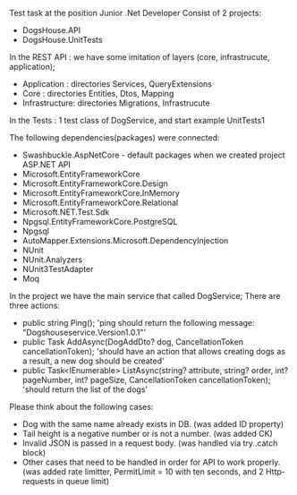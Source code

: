 Test task at the position Junior .Net Developer
Consist of 2 projects:
  - DogsHouse.API
  - DogsHouse.UnitTests
    
In the REST API : we have some imitation of layers (core, infrastrucute, application);
  - Application : directories Services, QueryExtensions
  - Core : directories Entities, Dtos, Mapping
  - Infrastructure: directories Migrations, Infrastrucute
    
In the Tests : 1 test class of DogService, and start example UnitTests1

The following dependencies(packages) were connected:
  - Swashbuckle.AspNetCore - default packages when we created project ASP.NET API
  - Microsoft.EntityFrameworkCore
  - Microsoft.EntityFrameworkCore.Design
  - Microsoft.EntityFrameworkCore.InMemory
  - Microsoft.EntityFrameworkCore.Relational
  - Microsoft.NET.Test.Sdk
  - Npgsql.EntityFrameworkCore.PostgreSQL
  - Npgsql
  - AutoMapper.Extensions.Microsoft.DependencyInjection
  - NUnit
  - NUnit.Analyzers
  - NUnit3TestAdapter
  - Moq

In the project we have the main service that called DogService;
There are three actions:
  - public string Ping(); 'ping should return the following message: "Dogshouseservice.Version1.0.1"'
  - public Task<Dog> AddAsync(DogAddDto? dog, CancellationToken cancellationToken); 'should have an action that allows creating dogs as a result, a new dog should be created'
  - public Task<IEnumerable<DogDto>> ListAsync(string? attribute, string? order, int? pageNumber, int? pageSize, CancellationToken cancellationToken); 'should return the list of the dogs'

Please think about the following cases:
  -	Dog with the same name already exists in DB. (was added ID property)
  -	Tail height is a negative number or is not a number. (was added CK)
  -	Invalid JSON is passed in a request body. (was handled via try..catch block)
  -	Other cases that need to be handled in order for API to work properly. (was added rate limitter, PermitLimit = 10 with ten seconds, and 2 Http-requests in queue limit)
